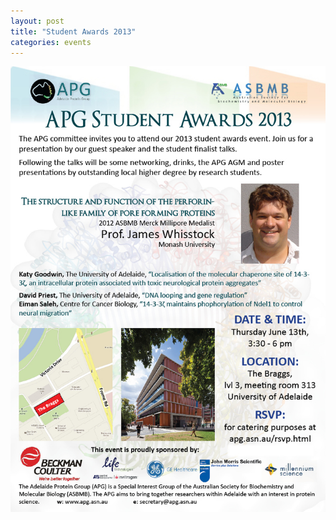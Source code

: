 ```yaml
---
layout: post
title: "Student Awards 2013"
categories: events
---
```


![](/assets/images/2013_sa.jpg)